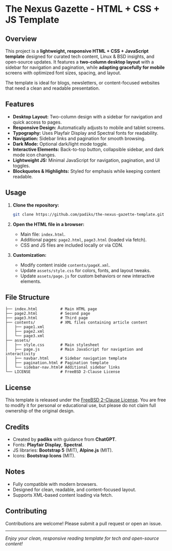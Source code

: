 # The Nexus Gazette - HTML + CSS + JS Template

## Overview
This project is a **lightweight, responsive HTML + CSS + JavaScript template** designed for curated tech content, Linux & BSD insights, and open-source updates. It features a **two-column desktop layout** with a sidebar for navigation and pagination, while **adapting gracefully for mobile** screens with optimized font sizes, spacing, and layout.

The template is ideal for blogs, newsletters, or content-focused websites that need a clean and readable presentation.

## Features

- **Desktop Layout:** Two-column design with a sidebar for navigation and quick access to pages.
- **Responsive Design:** Automatically adjusts to mobile and tablet screens.
- **Typography:** Uses Playfair Display and Spectral fonts for readability.
- **Navigation:** Sidebar links and pagination for smooth browsing.
- **Dark Mode:** Optional dark/light mode toggle.
- **Interactive Elements:** Back-to-top button, collapsible sidebar, and dark mode icon changes.
- **Lightweight JS:** Minimal JavaScript for navigation, pagination, and UI toggles.
- **Blockquotes & Highlights:** Styled for emphasis while keeping content readable.

## Usage

1. **Clone the repository:**
   ```bash
   git clone https://github.com/padiks/the-nexus-gazette-template.git
   ```

2. **Open the HTML file in a browser:**
   - Main file: `index.html`.
   - Additional pages: `page2.html`, `page3.html` (loaded via fetch).
   - CSS and JS files are included locally or via CDN.

3. **Customization:**
   - Modify content inside `contents/pageX.xml`.
   - Update `assets/style.css` for colors, fonts, and layout tweaks.
   - Update `assets/page.js` for custom behaviors or new interactive elements.

## File Structure

```
├── index.html          # Main HTML page
├── page2.html          # Second page
├── page3.html          # Third page
├── contents/           # XML files containing article content
│   ├── page1.xml
│   ├── page2.xml
│   └── page3.xml
├── assets/
│   ├── style.css       # Main stylesheet
│   ├── page.js         # Main JavaScript for navigation and interactivity
│   ├── navbar.html     # Sidebar navigation template
│   ├── pagination.html # Pagination template
│   └── sidebar-nav.html# Additional sidebar links
└── LICENSE             # FreeBSD 2-Clause License
```

## License
This template is released under the [FreeBSD 2-Clause License](LICENSE). You are free to modify it for personal or educational use, but please do not claim full ownership of the original design.

## Credits

- Created by **padiks** with guidance from **ChatGPT**.
- Fonts: **Playfair Display**, **Spectral**.
- JS libraries: **Bootstrap 5** (MIT), **Alpine.js** (MIT).
- Icons: **Bootstrap Icons** (MIT).

## Notes

- Fully compatible with modern browsers.
- Designed for clean, readable, and content-focused layout.
- Supports XML-based content loading via fetch.

## Contributing
Contributions are welcome! Please submit a pull request or open an issue.

---

*Enjoy your clean, responsive reading template for tech and open-source content!*
